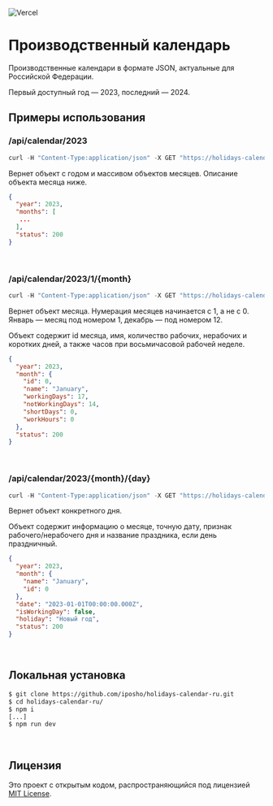 ![Vercel](https://vercelbadge.vercel.app/api/iposho/holidays-calendar-ru?style=flat)
# Производственный календарь
Производственные календари в формате JSON, актуальные для Российской Федерации.

Первый доступный год — 2023, последний — 2024.

## Примеры использования

### /api/calendar/2023
```js
curl -H "Content-Type:application/json" -X GET "https://holidays-calendar-ru.vercel.app/api/calendar/2023"
```
Вернет объект с годом и массивом объектов месяцев. Описание объекта месяца ниже.
```json
{
  "year": 2023,
  "months": [
   ...
  ],
  "status": 200
}
```
<br>

### /api/calendar/2023/1/{month}
```js
curl -H "Content-Type:application/json" -X GET "https://holidays-calendar-ru.vercel.app/api/calendar/2023/1"
```
Вернет объект месяца. Нумерация месяцев начинается с 1, а не с 0. Январь — месяц под номером 1, декабрь — под номером 12.

Объект содержит id месяца, имя, количество рабочих, нерабочих и коротких дней, а также часов при восьмичасовой рабочей неделе.
```json
{
  "year": 2023,
  "month": {
    "id": 0,
    "name": "January",
    "workingDays": 17,
    "notWorkingDays": 14,
    "shortDays": 0,
    "workHours": 0
  },
  "status": 200
}
```
<br>

### /api/calendar/2023/{month}/{day}
```js
curl -H "Content-Type:application/json" -X GET "https://holidays-calendar-ru.vercel.app/api/calendar/2023/1"
```
Вернет объект конкретного дня.

Объект содержит информацию о месяце, точную дату, признак рабочего/нерабочего дня и название праздника, если день праздничный.
```json
{
  "year": 2023,
  "month": {
    "name": "January",
    "id": 0
  },
  "date": "2023-01-01T00:00:00.000Z",
  "isWorkingDay": false,
  "holiday": "Новый год",
  "status": 200
}
```
<br>

## Локальная установка
```bash
$ git clone https://github.com/iposho/holidays-calendar-ru.git
$ cd holidays-calendar-ru/
$ npm i
[...]
$ npm run dev
```
<br>

## Лицензия
Это проект с открытым кодом, распространяющийся под лицензией [MIT License](LICENSE).
